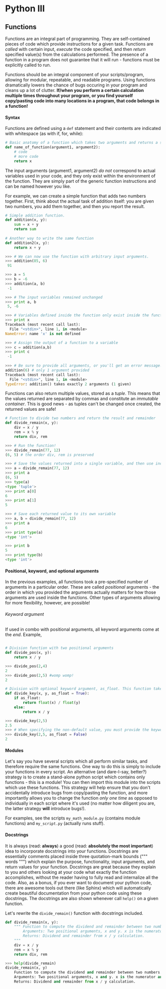 # Python III


## Functions
Functions are an integral part of programming. They are self-contained pieces of code which provide instructions for a given task. Functions are *called* with certain input, *execute* the code specified, and then *return* specified value(s) from the calculations performed. The presence of a function in a program does not guarantee that it will run - functions must be explicitly called to run. 

Functions should be an integral component of your scripts/program, allowing for modular, repeatable, and readable programs. Using functions dramatically lowers the chance of bugs occuring in your program and cleans up a lot of clutter.  **If/when you perform a certain calculation multiple times throughout your program, or you find yourself copy/pasting code into many locations in a program, that code belongs in a function!** 


#### Syntax

Functions are defined using a `def` statement and their contents are indicated with whitespace (as with if, for, while):
```python
# Basic anatomy of a function which takes two arguments and returns a single value, x
def name_of_function(argument1, argument2):
    # code
    # more code
    return x
```
The input arguments (argument1, argument2) *do not* correspond to actual variables used in your code, and they only exist within the environment of the function. They are simply part of the generic function instructions and can be named however you like.

For example, we can create a simple function that adds two numbers together. First, think about the actual task of addition itself: you are given two numbers, you add them together, and then you report the result.

```python
# Simple addition function. 
def addition(x, y):
    sum = x + y
    return sum
    
# Another way to write the same function
def addition2(x, y):
    return x + y

>>> # We can now use the function with arbitrary input arguments. 
>>> addition(85, 6)
 91

>>> a = 5
>>> b = -6
>>> addition(a, b)
 -1

>>> # The input variables remained unchanged
>>> print a, b
 5, -6

>>> # Variables defined inside the function only exist inside the function!!
>>> print x
Traceback (most recent call last):
  File "<stdin>", line 1, in <module>
NameError: name 'x' is not defined

>>> # Assign the output of a function to a variable
>>> c = addition(a,b)
>>> print c
 -1
 
>>> # Be sure to provide all arguments, or you'll get an error message!
addition(6) # only 1 argument provided
Traceback (most recent call last):
  File "<stdin>", line 1, in <module>
TypeError: addition() takes exactly 2 arguments (1 given)
```

Functions can also return multiple values, stored as a *tuple*. This means that the values returned are separated by commas and constitute an *immutable container*. This is good news - as tuples can't be changed once created, the returned values are safe!
```python
# Function to divide two numbers and return the result and remainder
def divide_remain(x, y):
    div = x / y
    rem = x % y
    return div, rem

>>> # Run the function!
>>> divide_remain(77, 12)
(6, 5) # the order div, rem is preserved

>>> # Save the values returned into a single variable, and then use indexing to see the values
>>> a = divide_remain(77, 12)
>>> print a
(6, 5)
>>> type(a)
<type 'tuple'>
>>> print a[0]
6
>>> print a[1]
5

>>> # Save each returned value to its own variable
>>> a, b = divide_remain(77, 12)
>>> print a
6
>>> print type(a)
<type 'int'>

>>> print b
5
>>> print type(b)
<type 'int'>
```

#### Positional, keyword, and optional arguments

In the previous examples, all functions took a pre-specified number of arguments in a particular order. These are called *positional* arguments - the order in which you provided the arguments actually matters for how those arguments are used inside the functions. Other types of arguments allowing for more flexibility, however, are possible!

###### Keyword argument
If used in combo with positional arguments, all keyword arguments come at the *end*.
Example, 
```python

# Division function with two positional arguments
def divide_pos(x, y):
    return x / y 

>>> divide_pos(2,4)
2
>>> divide_pos(2,5) #womp womp! 
2

# Division with optional keyword argument, as_float. This function takes two positional arguments and one optional keyword argument.
def divide_key(x, y, as_float = True):
    if as_float:
        return float(x) / float(y)
    else:
        return x / y 

>>> divide_key(2,5)
2.5
>>> # When specifying the non-default value, you must provide the keyword
>>> divide_key(2,5, as_float = False)
2
```

#### Modules

Let's say you have several scripts which all perform similar tasks, and therefore require the same functions. One way to do this is simply to include your functions in every script. An alternative (and dare-I-say, better?) strategy is to create a stand-alone python script which contains only functions - this is a module! You can then import this module into the scripts which use these functions. This strategy will help ensure that you don't accidentally introduce bugs from copy/pasting the function, and more importantly allows you to change the function *only one time* as opposed to individually in each script where it's used (no matter how diligent you are, the latter strategy **will** introduce bugs!). 

For examples, see the scripts `my_math_module.py` (contains module functions) and `my_script.py` (actually runs stuff).



#### Docstrings
It is always (read: **always**) a good (read: **absolutely the most important**) idea to incorporate docstrings into your functions. Docstrings are essentially comments placed inside three quotation-mark bounds (""" words """) which explain the purpose, functionality, input arguments, and return values for your function. Docstrings are great because they explain to you and others looking at your code what exactly the function accomplishes, without the reader having to fully read and internalize all the code. Also, as a bonus, if you ever want to document your python code, there are awesome tools out there (like Sphinx) which will automatically create beautiful documentation from your python code using these docstrings. 
The docstrings are also shown whenever call `help()` on a given function.

Let's rewrite the `divide_remain()` function with docstrings included.
```python
def divide_remain(x, y):
    """ Function to compute the dividend and remainder between two numbers.
        Arguments: Two positional arguments, x and y. x is the numerator and y is the denominator.
        Returns: Dividend and remainder from x / y calculation.
    """
    div = x / y
    rem = x % y
    return div, rem

>>> help(divide_remain)
divide_remain(x, y)
    Function to compute the dividend and remainder between two numbers.
    Arguments: Two positional arguments, x and y. x is the numerator and y is the denominator.
    Returns: Dividend and remainder from x / y calculation.
```











